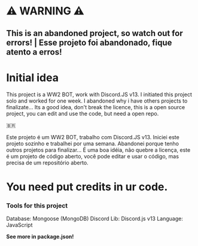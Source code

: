# ⚠️ WARNING ⚠️
## This is an abandoned project, so watch out for errors! | Esse projeto foi abandonado, fique atento a erros!

# Initial idea

This project is a WW2 BOT, work with Discord.JS v13. I initiated this project solo and worked for one week. I abandoned why i have others projects to finalizate... Its a good idea, don't break the licence, this is a open source project, you can edit and use the code, but need a open repo.

🇧🇷

Este projeto é um WW2 BOT, trabalho com Discord.JS v13. Iniciei este projeto sozinho e trabalhei por uma semana. Abandonei porque tenho outros projetos para finalizar... É uma boa idéia, não quebre a licença, este é um projeto de código aberto, você pode editar e usar o código, mas precisa de um repositório aberto.


# You need put credits in ur code.


### Tools for this project

Database: Mongoose (MongoDB)
Discord Lib: Discord.js v13
Language: JavaScript

**See more in package.json!**
